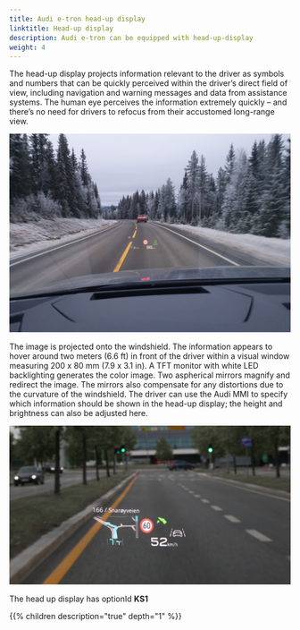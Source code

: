```yaml
---
title: Audi e-tron head-up display
linktitle: Head-up display
description: Audi e-tron can be equipped with head-up-display
weight: 4
---
```


The head-up display projects information relevant to the driver as symbols and numbers that can be quickly perceived within the driver’s direct field of view, including navigation and warning messages and data from assistance systems. The human eye perceives the information extremely quickly – and there’s no need for drivers to refocus from their accustomed long-range view.

![Heads Up Display](headup.jpg "Heads up display on Audi e-tron")

The image is projected onto the windshield. The information appears to hover around two meters (6.6 ft) in front of the driver within a visual window measuring 200 x 80 mm (7.9 x 3.1 in). A TFT monitor with white LED backlighting generates the color image. Two aspherical mirrors magnify and redirect the image. The mirrors also compensate for any distortions due to the curvature of the windshield. The driver can use the Audi MMI to specify which information should be shown in the head-up display; the height and brightness can also be adjusted here.

![Heads Up Display](headup2.jpg "Headup with route information and efficient assistant suggesting to slow down")

The head up display has optionId **KS1**

{{% children description="true" depth="1" %}}
